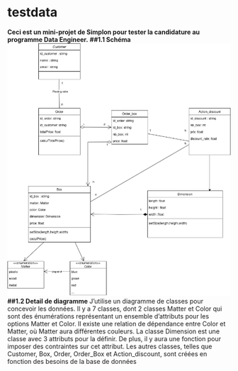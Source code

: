 # testdata
**Ceci est un mini-projet de Simplon pour tester la candidature au programme Data Engineer.**
**##1.1 Schéma**
![Diagramme de classe](briefprojefull.png)
**##1.2 Detail de diagramme**
J’utilise un diagramme de classes pour concevoir les données. Il y a 7 classes, dont 2 classes Matter
et Color qui sont des énumérations représentant un ensemble d’attributs pour les options Matter
et Color. Il existe une relation de dépendance entre Color et Matter, où Matter aura différentes
couleurs. La classe Dimension est une classe avec 3 attributs pour la définir. De plus, il y aura
une fonction pour imposer des contraintes sur cet attribut. Les autres classes, telles que Customer,
Box, Order, Order_Box et Action_discount, sont créées en fonction des besoins de la base de
données

